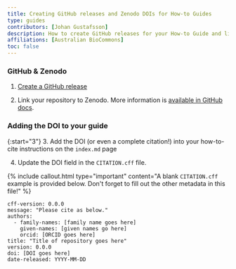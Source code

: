 ```yaml
---
title: Creating GitHub releases and Zenodo DOIs for How-to Guides
type: guides
contributors: [Johan Gustafsson]
description: How to create GitHub releases for your How-to Guide and link this to Zenodo to generate digital object identifiers (DOIs).
affiliations: [Australian BioCommons]
toc: false
---
```



### GitHub & Zenodo

1. [Create a GitHub release](https://docs.github.com/en/repositories/releasing-projects-on-github/about-releases)

2. Link your repository to Zenodo. More information is [available in GitHub docs](https://docs.github.com/en/repositories/archiving-a-github-repository/referencing-and-citing-content). 


### Adding the DOI to your guide

{:start="3"}
3. Add the DOI (or even a complete citation!) into your how-to-cite instructions on the `index.md` page

4. Update the DOI field in the `CITATION.cff` file. 

{% include callout.html type="important" content="A blank `CITATION.cff` example is provided below. Don't forget to fill out the other metadata in this file!" %} 

```
cff-version: 0.0.0
message: "Please cite as below."
authors:
  - family-names: [family name goes here]
    given-names: [given names go here]
    orcid: [ORCID goes here]
title: "Title of repository goes here"
version: 0.0.0
doi: [DOI goes here]
date-released: YYYY-MM-DD
```
